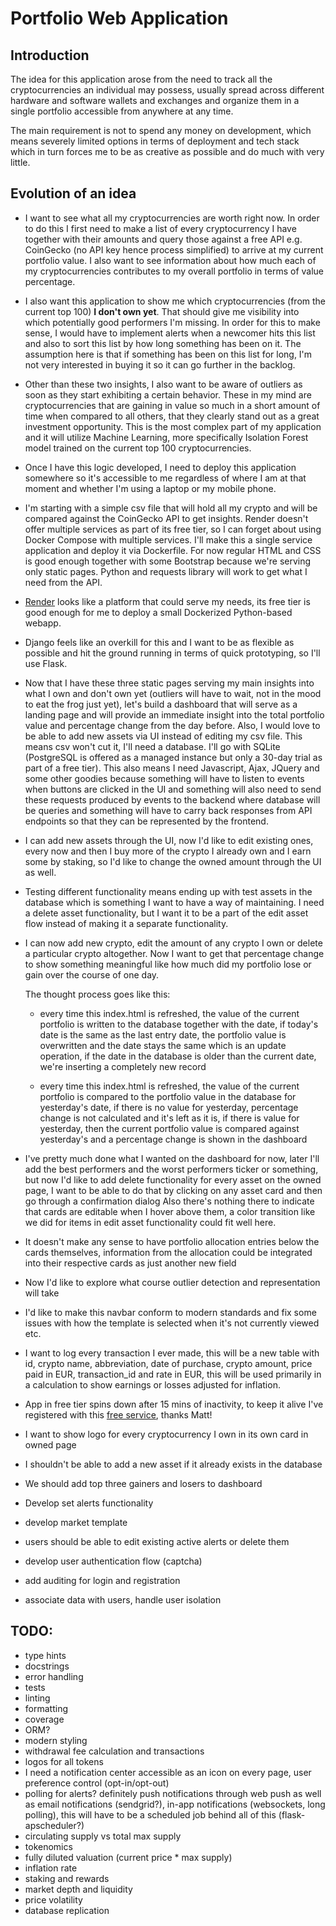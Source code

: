 # Portfolio Web Application

## Introduction

The idea for this application arose from the need to track all the cryptocurrencies 
an individual may possess, usually spread across different hardware and software wallets and exchanges
and organize them in a single portfolio accessible from anywhere at any time.

The main requirement is not to spend any money on development, which means severely limited options in terms of deployment and tech stack
which in turn forces me to be as creative as possible and do much with very little.

## Evolution of an idea

- I want to see what all my cryptocurrencies are worth right now. In order to do this I first need to make a list of 
every cryptocurrency I have together with their amounts and query those against a free API e.g. CoinGecko (no API key hence process simplified) to arrive at
my current portfolio value. I also want to see information about how much each of my cryptocurrencies contributes to my overall portfolio in terms of value percentage.


- I also want this application to show me which cryptocurrencies (from the current top 100) **I don't own yet**. That should give me
visibility into which potentially good performers I'm missing. In order for this to make sense, I would have to implement alerts when a newcomer hits this list and also to sort this list by how long something has been on it. The assumption here is that
if something has been on this list for long, I'm not very interested in buying it so it can go further in the backlog.
  

- Other than these two insights, I also want to be aware of outliers as soon as they start exhibiting a certain behavior.
These in my mind are cryptocurrencies that are gaining in value so much in a short amount of time when compared to all others, that they clearly
stand out as a great investment opportunity. This is the most complex part of my application and it will utilize Machine Learning, more specifically Isolation Forest model trained on the current top 100 cryptocurrencies. 


- Once I have this logic developed, I need to deploy this application somewhere so it's accessible to me regardless of where I am at that moment and whether I'm using a laptop or my mobile phone. 


- I'm starting with a simple csv file that will hold all my crypto and will be compared against the CoinGecko API to get insights.
Render doesn't offer multiple services as part of its free tier, so I can forget about using Docker Compose with multiple services. I'll make this a single service application and deploy it via Dockerfile.
For now regular HTML and CSS is good enough together with some Bootstrap because we're serving only static pages. Python and requests library will work to get what I need from the API.


- [Render](https://render.com/) looks like a platform that could serve my needs, its free tier is good enough for me to deploy a small Dockerized Python-based webapp.


- Django feels like an overkill for this and I want to be as flexible as possible and hit the ground running in terms of quick prototyping, so I'll use Flask.


- Now that I have these three static pages serving my main insights into what I own and don't own yet (outliers will have to wait, not in the mood to eat the frog just yet),
let's build a dashboard that will serve as a landing page and will provide an immediate insight into the total portfolio value and percentage change from the day before.
Also, I would love to be able to add new assets via UI instead of editing my csv file. This means csv won't cut it, I'll need a database. I'll go with SQLite (PostgreSQL is offered as a managed instance but only a 30-day trial as part of a free tier).
This also means I need Javascript, Ajax, JQuery and some other goodies because something will have to listen to events when buttons are clicked in the UI and something will also need to send these requests produced by events
to the backend where database will be queries and something will have to carry back responses from API endpoints so that they can be represented by the frontend.


- I can add new assets through the UI, now I'd like to edit existing ones, every now and then I buy more of the crypto I already own and I earn some by staking, so I'd like to change the owned amount through the UI as well.


- Testing different functionality means ending up with test assets in the database which is something I want to have a way of maintaining. I need a delete asset functionality, but I want it to be a part of the edit asset flow instead of making it a separate functionality.


- I can now add new crypto, edit the amount of any crypto I own or delete a particular crypto altogether.
Now I want to get that percentage change to show something meaningful like how much did my portfolio lose or gain over the course of one day.

    The thought process goes like this:
  - every time this index.html is refreshed, the value of the current portfolio is written to the database together with the date, if today's date is the same as the last entry date, the portfolio value is overwritten and the date stays the same which is an update operation, if the date in the database is older than the current date, we're inserting a completely new record

  - every time this index.html is refreshed, the value of the current portfolio is compared to the portfolio value in the database for yesterday's date, if there is no value for yesterday, percentage change is not calculated and it's left as it is, if there is value for yesterday, then the current portfolio value is compared against yesterday's and a percentage change is shown in the dashboard


- I've pretty much done what I wanted on the dashboard for now, later I'll add the best performers and the worst performers ticker or something, but now I'd like to add delete functionality for every asset on the owned page, I want to be able to do that by clicking on any asset card and then go through a confirmation dialog
Also there's nothing there to indicate that cards are editable when I hover above them, a color transition like we did for items in edit asset functionality could fit well here.


- It doesn't make any sense to have portfolio allocation entries below the cards themselves, information from the allocation could be integrated into their respective cards as just another new field


- Now I'd like to explore what course outlier detection and representation will take


- I'd like to make this navbar conform to modern standards and fix some issues with how the template is selected when it's not currently viewed etc.


- I want to log every transaction I ever made, this will be a new table with id, crypto name, abbreviation, date of purchase, crypto amount, price paid in EUR, transaction_id and rate in EUR, this will be used primarily in a calculation to show earnings or losses adjusted for inflation.


- App in free tier spins down after 15 mins of inactivity, to keep it alive I've registered with this [free service](https://dashdashhard.com/), thanks Matt!


- I want to show logo for every cryptocurrency I own in its own card in owned page


- I shouldn't be able to add a new asset if it already exists in the database


- We should add top three gainers and losers to dashboard


- Develop set alerts functionality


- develop market template


- users should be able to edit existing active alerts or delete them


- develop user authentication flow (captcha)


- add auditing for login and registration


- associate data with users, handle user isolation




## TODO:

- type hints
- docstrings
- error handling
- tests
- linting
- formatting
- coverage
- ORM?
- modern styling
- withdrawal fee calculation and transactions
- logos for all tokens
- I need a notification center accessible as an icon on every page, user preference control (opt-in/opt-out)
- polling for alerts? definitely push notifications through web push as well as email notifications (sendgrid?), in-app notifications (websockets, long polling), this will have to be a scheduled job behind all of this (flask-apscheduler?)
- circulating supply vs total max supply
- tokenomics
- fully diluted valuation (current price * max supply)
- inflation rate
- staking and rewards
- market depth and liquidity
- price volatility
- database replication
